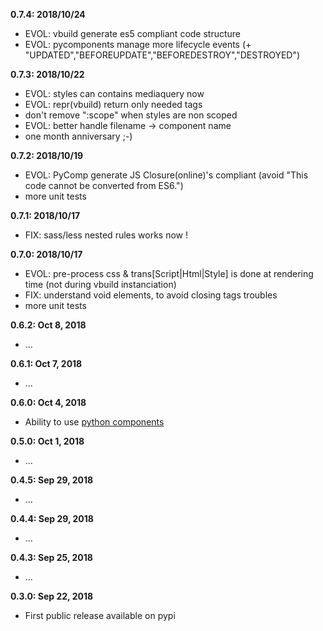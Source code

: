 **0.7.4: 2018/10/24**
- EVOL: vbuild generate es5 compliant code structure
- EVOL: pycomponents manage more lifecycle events (+ "UPDATED","BEFOREUPDATE","BEFOREDESTROY","DESTROYED")

**0.7.3: 2018/10/22**
- EVOL: styles can contains mediaquery now
- EVOL: repr(vbuild) return only needed tags
- don't remove ":scope" when styles are non scoped
- EVOL: better handle filename -> component name
- one month anniversary ;-)

**0.7.2: 2018/10/19**
- EVOL: PyComp generate JS Closure(online)'s compliant (avoid "This code cannot be converted from ES6.")
- more unit tests

**0.7.1: 2018/10/17**
- FIX: sass/less nested rules works now !

**0.7.0: 2018/10/17**
- EVOL: pre-process css & trans[Script|Html|Style] is done at rendering time
    (not during vbuild instanciation)
- FIX: understand void elements, to avoid closing tags troubles
- more unit tests

**0.6.2: Oct 8, 2018**
- ...

**0.6.1: Oct 7, 2018**
- ...

**0.6.0: Oct 4, 2018**
- Ability to use [python components](https://github.com/manatlan/vbuild/blob/master/doc/PyComponent.md)

**0.5.0: Oct 1, 2018**
- ...

**0.4.5: Sep 29, 2018**
- ...

**0.4.4: Sep 29, 2018**
- ...

**0.4.3: Sep 25, 2018**
- ...

**0.3.0: Sep 22, 2018**
- First public release available on pypi

